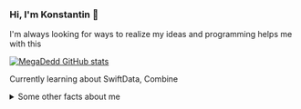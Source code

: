 ### Hi, I'm Konstantin 👋

I'm always looking for ways to realize my ideas and programming helps me with this <br/>

[![MegaDedd GitHub stats](https://github-readme-stats.vercel.app/api?username=MegaDedd&show_icons=true&theme=transparent)](https://github.com/anuraghazra/github-readme-stats)

Currently learning about SwiftData, Combine

<details>
  <summary>Some other facts about me</summary>
  I like sports swimming
</details>
